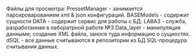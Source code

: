 Файлы для просмотра:
PressetManager - занимается парсироварованием xml & json конфигураций.
BASEModels - содержит сущности
DATA - содержит сервис для работы с БД.
LABA3 - служба, разработанная в лаборатрной работе №3
Data_layer - манипуляция данными; создание XML файла, занося туда информацию о сущностях.
dSQL - все данные считываются в репозитории из БД 
SQL-процедура считывания данных.
